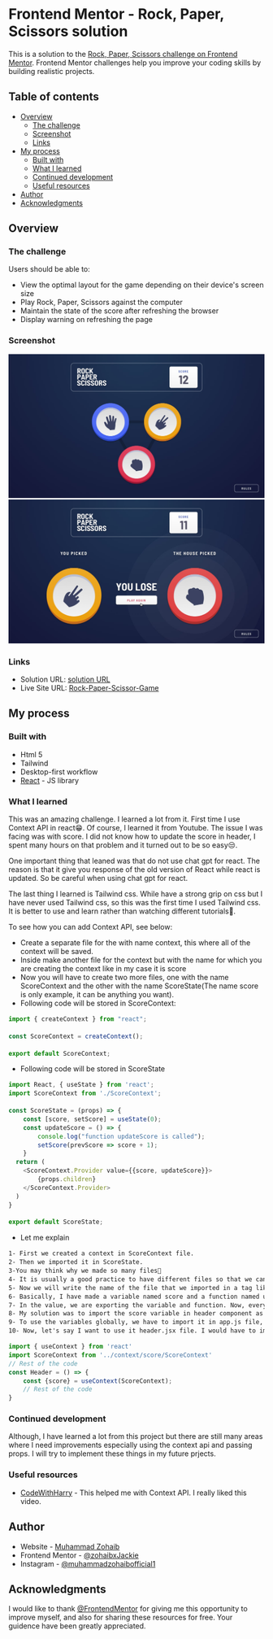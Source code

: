 # Frontend Mentor - Rock, Paper, Scissors solution

This is a solution to the [Rock, Paper, Scissors challenge on Frontend Mentor](https://www.frontendmentor.io/challenges/rock-paper-scissors-game-pTgwgvgH). Frontend Mentor challenges help you improve your coding skills by building realistic projects. 

## Table of contents

- [Overview](#overview)
  - [The challenge](#the-challenge)
  - [Screenshot](#screenshot)
  - [Links](#links)
- [My process](#my-process)
  - [Built with](#built-with)
  - [What I learned](#what-i-learned)
  - [Continued development](#continued-development)
  - [Useful resources](#useful-resources)
- [Author](#author)
- [Acknowledgments](#acknowledgments)


## Overview

### The challenge

Users should be able to:

- View the optimal layout for the game depending on their device's screen size
- Play Rock, Paper, Scissors against the computer
- Maintain the state of the score after refreshing the browser
- Display warning on refreshing the page

### Screenshot

![](./src/design/desktop-step-1.jpg)
![](./src/design/desktop-step-4-lose.jpg)


### Links

- Solution URL: [solution URL](https://github.com/zohaibxJackie/Rock-Paper-Scissors-Game)
- Live Site URL: [Rock-Paper-Scissor-Game](https://zohaibxjackie.github.io/Rock-Paper-Scissors-Game)

## My process

### Built with

- Html 5
- Tailwind
- Desktop-first workflow
- [React](https://reactjs.org/) - JS library

### What I learned

This was an amazing challenge. I learned a lot from it. First time I use Context API in react😁. Of course, I learned it from Youtube. The issue I was facing was with score. I did not know how to update the score in header, I spent many hours on that problem and it turned out to be so easy😒. 

One important thing that leaned was that do not use chat gpt for react. The reason is that it give you response of the old version of React while react is updated. So be careful when using chat gpt for react.

The last thing I learned is Tailwind css. While have a strong grip on css but I have never used Tailwind css, so this was the first time I used Tailwind css. It is better to use and learn rather than watching different tutorials🤮.

To see how you can add Context API, see below:

- Create a separate file for the with name context, this where all of the context will be saved.
- Inside make another file for the context but with the name for which you are creating the context like in my case it is score
- Now you will have to create two more files, one with the name ScoreContext and the other with the name ScoreState(The name score is only example, it can be anything you want).
- Following code will be stored in ScoreContext:
```js
import { createContext } from "react";

const ScoreContext = createContext();

export default ScoreContext;
```

- Following code will be stored in ScoreState

```js
import React, { useState } from 'react';
import ScoreContext from './ScoreContext';

const ScoreState = (props) => {
    const [score, setScore] = useState(0);
    const updateScore = () => {
        console.log("function updateScore is called");
        setScore(prevScore => score + 1);
    }
  return (
    <ScoreContext.Provider value={{score, updateScore}}>
        {props.children}
    </ScoreContext.Provider>
  )
}

export default ScoreState;
```
- Let me explain
```txt
1- First we created a context in ScoreContext file.
2- Then we imported it in ScoreState.
3-You may think why we made so many files🤔
4- It is usually a good practice to have different files so that we can modify it in future or may be someone else want to make changes in future.
5- Now we will write the name of the file that we imported in a tag like <ScoreContext.Provider> and will have to give it a value which depends on the developer.
6- Basically, I have made a variable named score and a function named updateScore. The score variable contains the value of score, 0 by default and whenever the function is called the value of score will be incremented.
7- In the value, we are exporting the variable and function. Now, every child can use it where we want to import it.
8- My solution was to import the score variable in header component as it contains the score area and the function will be called in phase_2 component. So whenver the user wins, this function will be called.
9- To use the variables globally, we have to import it in app.js file, and then wrap the whole app in <ScoreState></ScoreState>. Of course, first we need to import it.
10- Now, let's say I want to use it header.jsx file. I would have to import ScoreContext file and then by destructuring method, extract the score variable but also passing the ScoreContext in a function named useContext. Follwing is the demonstration:
```

```js
import { useContext } from 'react'
import ScoreContext from '../context/score/ScoreContext'
// Rest of the code
const Header = () => {
    const {score} = useContext(ScoreContext);
    // Rest of the code
}
```



### Continued development

Although, I have learned a lot from this project but there are still many areas where I need improvements especially using the context api and passing props. I will try to implement these things in my future prjects.

### Useful resources

- [CodeWithHarry](https://youtu.be/3u9GZQN7ZUQ?si=5v671MCJUnvIQY6L) - This helped me with Context API. I really liked this video.


## Author

- Website - [Muhammad Zohaib](https://muhammadzohaib4.wordpress.com/)
- Frontend Mentor - [@zohaibxJackie](https://www.frontendmentor.io/profile/zohaibxJackie)
- Instagram - [@muhammadzohaibofficial1](https://www.instagram.com/muhammadzohaibofficial1?igsh=bHQwN3FoMm5idXd2)

## Acknowledgments

I would like to thank [@FrontendMentor](https://www.frontendmentor.io/) for giving me this opportunity to improve myself, and also for sharing these resources for free. Your guidence have been greatly appreciated.
